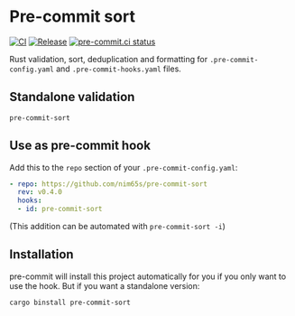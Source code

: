 # Pre-commit sort

[![CI](https://github.com/nim65s/pre-commit-sort/actions/workflows/ci.yml/badge.svg)](https://github.com/nim65s/pre-commit-sort/actions/workflows/ci.yml)
[![Release](https://github.com/nim65s/pre-commit-sort/actions/workflows/release.yml/badge.svg)](https://github.com/nim65s/pre-commit-sort/actions/workflows/release.yml)
[![pre-commit.ci status](https://results.pre-commit.ci/badge/github/nim65s/pre-commit-sort/main.svg)](https://results.pre-commit.ci/latest/github/nim65s/pre-commit-sort/main)

Rust validation, sort, deduplication and formatting for `.pre-commit-config.yaml` and `.pre-commit-hooks.yaml` files.

## Standalone validation

`pre-commit-sort`

## Use as pre-commit hook

Add this to the `repo` section of your `.pre-commit-config.yaml`:

```yaml
- repo: https://github.com/nim65s/pre-commit-sort
  rev: v0.4.0
  hooks:
  - id: pre-commit-sort
```

(This addition can be automated with `pre-commit-sort -i`)

## Installation

pre-commit will install this project automatically for you if you only want to use the hook.
But if you want a standalone version:

```
cargo binstall pre-commit-sort
```
